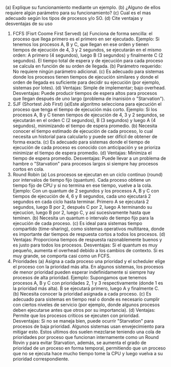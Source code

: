 (a) Explique su funcionamiento mediante un ejemplo.
(b) ¿Alguno de ellos requiere algún parámetro para su funcionamiento?
(c) Cual es el mas adecuado según los tipos de procesos y/o SO.
(d) Cite ventajas y desventajas de su uso

1) FCFS (Fisrt Coome First Served)
    (a) Funciona de forma sencilla: el proceso que llega primero es el primero en ser ejecutado.
    Ejemplo: Si tenemos los procesos A, B y C, que llegan en ese orden y tienen tiempos de ejecución de 4, 3 y 2 segundos, se ejecutarán en el mismo orden: A primero (4 segundos), luego B (3 segundos) y finalmente C (2 segundos). El tiempo total de espera y de ejecución para cada proceso se calcula en función de su orden de llegada.
    (b) Parámetro requerido: No requiere ningún parámetro adicional.
    (c) Es adecuado para sistemas donde los procesos tienen tiempos de ejecución similares y donde el orden de llegada es suficiente para decidir su ejecución (por ejemplo, sistemas por lotes).
    (d) Ventajas: Simple de implementar; bajo overhead.
        Desventajas: Puede producir tiempos de espera altos para procesos que llegan después de uno largo (problema de inanisión o "Starvation").
2) SJF (Shortest Job First)
    (a)Este algoritmo selecciona para ejecución el proceso que tenga el tiempo de ejecución más corto.
    Ejemplo: Si los procesos A, B y C tienen tiempos de ejecución de 4, 3 y 2 segundos, se ejecutarán en el orden C (2 segundos), B (3 segundos) y luego A (4 segundos), minimizando el tiempo de espera promedio.
    (b) Necesita conocer el tiempo estimado de ejecución de cada proceso, lo cual necesita un historial para calcularlo y puede ser difícil de obtener de forma exacta.
    (c) Es adecuado para sistemas donde el tiempo de ejecución de cada proceso es conocido con anticipación y se prioriza minimizar el tiempo de espera promedio.
    (d) Ventajas: Minimiza el tiempo de espera promedio.
        Desventajas: Puede llevar a un problema de hambre o "Starvation" para procesos largos si siempre hay procesos cortos en cola.
3) Round Robin
    (a) Los procesos se ejecutan en un ciclo continuo (round) por intervalos de tiempo fijo (quantum). Cada proceso obtiene un tiempo fijo de CPU y si no termina en ese tiempo, vuelve a la cola.
        Ejemplo: Con un quantum de 2 segundos y los procesos A, B y C con tiempos de ejecución de 4, 6 y 8 segundos, cada uno ejecutará 2 segundos en cada ciclo hasta terminar. Primero A se ejecutará 2 segundos, luego B por 2, después C por 2, luego A terminando su ejecucion, luego B por 2, luego C, y así sucesivamente hasta que teminen.
    (b) Necesita un quantum o intervalo de tiempo fijo para la ejecución de cada proceso.
    (c) Es ideal para sistemas tiempo compartido (time-sharing), como sistemas operativos multitarea, donde es importante dar tiempos de respuesta cortos a todos los procesos.
    (d) Ventajas: Proporciona tiempos de respuesta razonablemente buenos y es justo para todos los procesos.
        Desventajas: Si el quantum es muy pequeño, aumenta el overhead debido a los cambios de contexto. Si es muy grande, se comporta casi como un FCFS.
4) Prioridades
    (a) Asigna a cada proceso una prioridad y el scheduler elige el proceso con la prioridad más alta. En algunos sistemas, los procesos de menor prioridad pueden esperar indefinidamente si siempre hay procesos de alta prioridad.
Ejemplo: Supongamos que tenemos procesos A, B y C con prioridades 2, 1 y 3 respectivamente (donde 1 es la prioridad más alta). B se ejecutará primero, luego A y finalmente C.
    (b) Necesita conocer la prioridad asignada a cada proceso.
    (c) Es adecuado para sistemas en tiempo real o donde es necesario cumplir con ciertos niveles de servicio (por ejemplo, donde algunos procesos deben ejecutarse antes que otros por su importancia).
    (d) Ventajas: Permite que los procesos críticos se ejecuten con prioridad.
        Desventajas: Si no se maneja bien, puede ocurrir "Starvation" para procesos de baja prioridad. Algunos sistemas usan envejecimiento para mitigar esto.
Estos ultimos dos suelen mezclarse teniendo una cola de prioridades por proceso que funcionan internamente como un Round Rovin y para evitar Starvation, además, se aumenta el grado de prioridad de un proceso en forma temporal, permitiendo que un proceso que no se ejecuta hace mucho tiempo tome la CPU y luego vuelva a su prioridad correspondiente.

